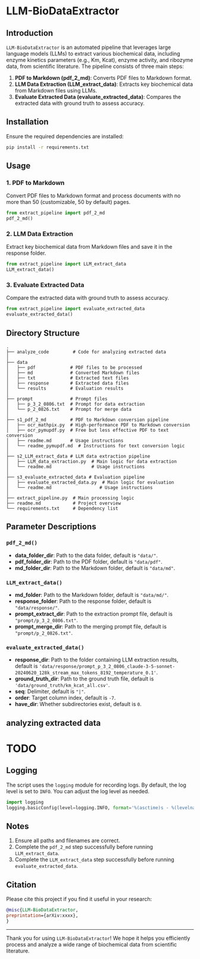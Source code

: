 # LLM-BioDataExtractor

## Introduction

`LLM-BioDataExtractor` is an automated pipeline that leverages large language models (LLMs) to extract various biochemical data, including enzyme kinetics parameters (e.g., Km, Kcat), enzyme activity, and ribozyme data, from scientific literature. The pipeline consists of three main steps:

1. **PDF to Markdown (pdf_2_md)**: Converts PDF files to Markdown format.
2. **LLM Data Extraction (LLM_extract_data)**: Extracts key biochemical data from Markdown files using LLMs.
3. **Evaluate Extracted Data (evaluate_extracted_data)**: Compares the extracted data with ground truth to assess accuracy.

## Installation

Ensure the required dependencies are installed:



```bash
pip install -r requirements.txt
```

## Usage

### 1. PDF to Markdown

Convert PDF files to Markdown format and process documents with no more than 50 (customizable, 50 by default) pages.
```python
from extract_pipeline import pdf_2_md
pdf_2_md()
```

### 2. LLM Data Extraction

Extract key biochemical data from Markdown files and save it in the response folder.



```python
from extract_pipeline import LLM_extract_data
LLM_extract_data()
```

### 3. Evaluate Extracted Data

Compare the extracted data with ground truth to assess accuracy.

```python
from extract_pipeline import evaluate_extracted_data
evaluate_extracted_data()
```

## Directory Structure
```
.
├── analyze_code         # Code for analyzing extracted data 
│
├── data
│   ├── pdf             # PDF files to be processed
│   ├── md              # Converted Markdown files
│   ├── txt             # Extracted text files
│   ├── response        # Extracted data files
│   └── results         # Evaluation results
│
├── prompt              # Prompt files
│   ├── p_3_2_0806.txt  # Prompt for data extraction
│   └── p_2_0826.txt    # Prompt for merge data
│
├── s1_pdf_2_md         # PDF to Markdown conversion pipeline
│   ├── ocr_mathpix.py  # High-performance PDF to Markdown conversion
│   ├── ocr_pymupdf.py  # Free but less effective PDF to text conversion
│   ├── readme.md       # Usage instructions
│   └── readme_pymupdf.md  # Instructions for text conversion logic
│
├── s2_LLM_extract_data # LLM data extraction pipeline
│   ├── LLM_data_extraction.py  # Main logic for data extraction
│   └── readme.md               # Usage instructions
│
├── s3_evaluate_extracted_data # Evaluation pipeline
│   ├── evaluate_extracted_data.py  # Main logic for evaluation
│   └── readme.md                  # Usage instructions
│
├── extract_pipeline.py  # Main processing logic
├── readme.md            # Project overview
└── requirements.txt     # Dependency list
```

## Parameter Descriptions

### `pdf_2_md()`

- **data_folder_dir**: Path to the data folder, default is `"data/"`.
- **pdf_folder_dir**: Path to the PDF folder, default is `"data/pdf"`.
- **md_folder_dir**: Path to the Markdown folder, default is `"data/md"`.

### `LLM_extract_data()`

- **md_folder**: Path to the Markdown folder, default is `"data/md/"`.
- **response_folder**: Path to the response folder, default is `"data/response/"`.
- **prompt_extract_dir**: Path to the extraction prompt file, default is `"prompt/p_3_2_0806.txt"`.
- **prompt_merge_dir**: Path to the merging prompt file, default is `"prompt/p_2_0826.txt"`.

### `evaluate_extracted_data()`

- **response_dir**: Path to the folder containing LLM extraction results, default is `'data/response/prompt_p_3_2_0806_claude-3-5-sonnet-20240620_128k_stream_max_tokens_8192_temperature_0.1'`.
- **ground_truth_dir**: Path to the ground truth file, default is `'data/ground_truth/km_kcat_all.csv'`.
- **seq**: Delimiter, default is `"|"`.
- **order**: Target column index, default is `-7`.
- **have_dir**: Whether subdirectories exist, default is `0`.

## analyzing extracted data 
# TODO

## Logging

The script uses the `logging` module for recording logs. By default, the log level is set to `INFO`. You can adjust the log level as needed.

```python
import logging
logging.basicConfig(level=logging.INFO, format='%(asctime)s - %(levelname)s - %(message)s')
```
## Notes

1. Ensure all paths and filenames are correct.
2. Complete the `pdf_2_md` step successfully before running `LLM_extract_data`.
3. Complete the `LLM_extract_data` step successfully before running `evaluate_extracted_data`.



## Citation
Please cite this project if you find it useful in your research:
```bibtex
@misc{LLM-BioDataExtractor,
preprintation={arXiv:xxxx},
}
```
---

Thank you for using `LLM-BioDataExtractor`! We hope it helps you efficiently process and analyze a wide range of biochemical data from scientific literature.

